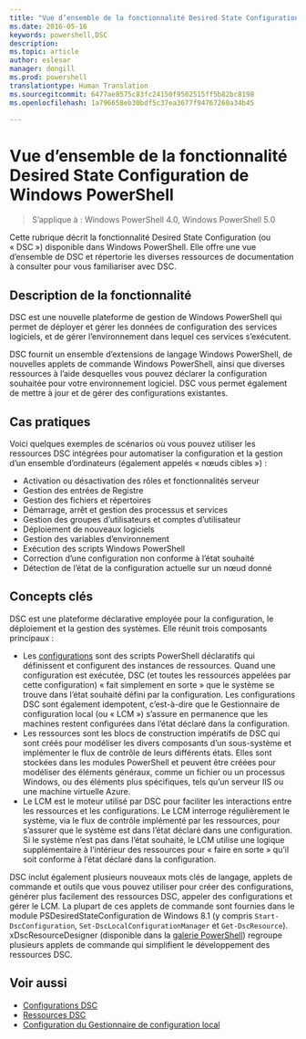 ```yaml
---
title: "Vue d’ensemble de la fonctionnalité Desired State Configuration de Windows PowerShell"
ms.date: 2016-05-16
keywords: powershell,DSC
description: 
ms.topic: article
author: eslesar
manager: dongill
ms.prod: powershell
translationtype: Human Translation
ms.sourcegitcommit: 6477ae8575c83fc24150f9502515ff5b82bc8198
ms.openlocfilehash: 1a796658eb30bdf5c37ea3677f94767260a34b45

---
```


# Vue d’ensemble de la fonctionnalité Desired State Configuration de Windows PowerShell 

> S’applique à : Windows PowerShell 4.0, Windows PowerShell 5.0

Cette rubrique décrit la fonctionnalité Desired State Configuration (ou « DSC ») disponible dans Windows PowerShell. Elle offre une vue d’ensemble de DSC et répertorie les diverses ressources de documentation à consulter pour vous familiariser avec DSC.

## Description de la fonctionnalité
DSC est une nouvelle plateforme de gestion de Windows PowerShell qui permet de déployer et gérer les données de configuration des services logiciels, et de gérer l’environnement dans lequel ces services s’exécutent.

DSC fournit un ensemble d’extensions de langage Windows PowerShell, de nouvelles applets de commande Windows PowerShell, ainsi que diverses ressources à l’aide desquelles vous pouvez déclarer la configuration souhaitée pour votre environnement logiciel. DSC vous permet également de mettre à jour et de gérer des configurations existantes.

## Cas pratiques
Voici quelques exemples de scénarios où vous pouvez utiliser les ressources DSC intégrées pour automatiser la configuration et la gestion d’un ensemble d’ordinateurs (également appelés « nœuds cibles ») :

* Activation ou désactivation des rôles et fonctionnalités serveur
* Gestion des entrées de Registre
* Gestion des fichiers et répertoires
* Démarrage, arrêt et gestion des processus et services
* Gestion des groupes d’utilisateurs et comptes d’utilisateur
* Déploiement de nouveaux logiciels
* Gestion des variables d’environnement
* Exécution des scripts Windows PowerShell
* Correction d’une configuration non conforme à l’état souhaité
* Détection de l’état de la configuration actuelle sur un nœud donné

## Concepts clés
DSC est une plateforme déclarative employée pour la configuration, le déploiement et la gestion des systèmes. Elle réunit trois composants principaux :

* Les [configurations](configurations.md) sont des scripts PowerShell déclaratifs qui définissent et configurent des instances de ressources. Quand une configuration est exécutée, DSC (et toutes les ressources appelées par cette configuration) « fait simplement en sorte » que le système se trouve dans l’état souhaité défini par la configuration. Les configurations DSC sont également idempotent, c’est-à-dire que le Gestionnaire de configuration local (ou « LCM ») s’assure en permanence que les machines restent configurées dans l’état déclaré dans la configuration.
* Les ressources sont les blocs de construction impératifs de DSC qui sont créés pour modéliser les divers composants d’un sous-système et implémenter le flux de contrôle de leurs différents états. Elles sont stockées dans les modules PowerShell et peuvent être créées pour modéliser des éléments généraux, comme un fichier ou un processus Windows, ou des éléments plus spécifiques, tels qu’un serveur IIS ou une machine virtuelle Azure.
* Le LCM est le moteur utilisé par DSC pour faciliter les interactions entre les ressources et les configurations. Le LCM interroge régulièrement le système, via le flux de contrôle implémenté par les ressources, pour s’assurer que le système est dans l’état déclaré dans une configuration. Si le système n’est pas dans l’état souhaité, le LCM utilise une logique supplémentaire à l’intérieur des ressources pour « faire en sorte » qu’il soit conforme à l’état déclaré dans la configuration. 

DSC inclut également plusieurs nouveaux mots clés de langage, applets de commande et outils que vous pouvez utiliser pour créer des configurations, générer plus facilement des ressources DSC, appeler des configurations et gérer le LCM. La plupart de ces applets de commande sont fournies dans le module PSDesiredStateConfiguration de Windows 8.1 (y compris `Start-DscConfiguration`, `Set-DscLocalConfigurationManager` et `Get-DscResource`). xDscResourceDesigner (disponible dans la [galerie PowerShell](https://www.powershellgallery.com/packages/xDSCResourceDesigner/)) regroupe plusieurs applets de commande qui simplifient le développement des ressources DSC.

## Voir aussi
* [Configurations DSC](configurations.md)
* [Ressources DSC](resources.md)
* [Configuration du Gestionnaire de configuration local](metaConfig.md)




<!--HONumber=Jun16_HO4-->



